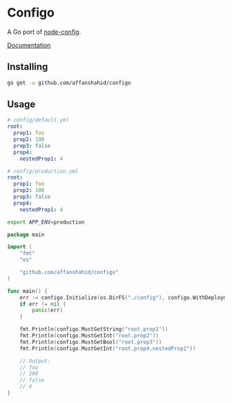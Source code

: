 # Configo

A Go port of [node-config](https://github.com/lorenwest/node-config).

[Documentation](https://pkg.go.dev/github.com/affanshahid/configo)

## Installing

```sh
go get -u github.com/affanshahid/configo
```

## Usage

```yml
# config/default.yml
root:
  prop1: foo
  prop2: 100
  prop3: false
  prop4:
    nestedProp1: 4
```

```yml
# config/production.yml
root:
  prop1: foo
  prop2: 100
  prop3: false
  prop4:
    nestedProp1: 4
```

```sh
export APP_ENV=production
```

```go
package main

import (
	"fmt"
	"os"

	"github.com/affanshahid/configo"
)

func main() {
	err := configo.Initialize(os.DirFS("./config"), configo.WithDeploymentFromEnv("APP_ENV"))
	if err != nil {
		panic(err)
	}

	fmt.Println(configo.MustGetString("root.prop1"))
	fmt.Println(configo.MustGetInt("root.prop2"))
	fmt.Println(configo.MustGetBool("root.prop3"))
	fmt.Println(configo.MustGetInt("root.prop4.nestedProp1"))

	// Output:
	// foo
	// 200
	// false
	// 4
}
```
